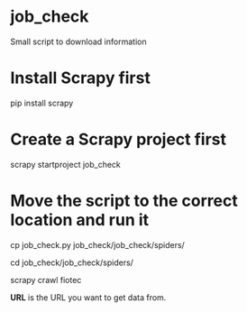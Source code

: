 # job_check
Small script to download information

# Install Scrapy first 
pip install scrapy

# Create a Scrapy project first 
scrapy startproject job_check

# Move the script to the correct location and run it
cp job_check.py job_check/job_check/spiders/

cd job_check/job_check/spiders/

scrapy crawl fiotec <URL>



**URL** is the URL you want to get data from.
